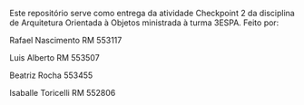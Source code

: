 Este repositório serve como entrega da atividade Checkpoint 2 da disciplina de Arquitetura Orientada à Objetos ministrada à turma 3ESPA. Feito por:

Rafael Nascimento RM 553117

Luis Alberto RM 553507

Beatriz Rocha 553455

Isaballe Toricelli RM 552806

